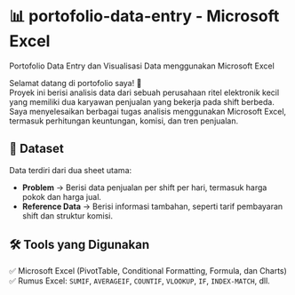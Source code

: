 # 📊 portofolio-data-entry - Microsoft Excel
Portofolio Data Entry dan Visualisasi Data menggunakan Microsoft Excel

Selamat datang di portofolio saya! 🎉  
Proyek ini berisi analisis data dari sebuah perusahaan ritel elektronik kecil yang memiliki dua karyawan penjualan yang bekerja pada shift berbeda. Saya menyelesaikan berbagai tugas analisis menggunakan Microsoft Excel, termasuk perhitungan keuntungan, komisi, dan tren penjualan.  

## 📌 Dataset  
Data terdiri dari dua sheet utama:  
- **Problem** → Berisi data penjualan per shift per hari, termasuk harga pokok dan harga jual.  
- **Reference Data** → Berisi informasi tambahan, seperti tarif pembayaran shift dan struktur komisi.  

## 🛠️ Tools yang Digunakan  
✅ Microsoft Excel (PivotTable, Conditional Formatting, Formula, dan Charts)  
✅ Rumus Excel: `SUMIF`, `AVERAGEIF`, `COUNTIF`, `VLOOKUP`, `IF`, `INDEX-MATCH`, dll.  
